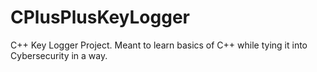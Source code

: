 # CPlusPlusKeyLogger
C++ Key Logger Project. Meant to learn basics of C++ while tying it into Cybersecurity in a way.
